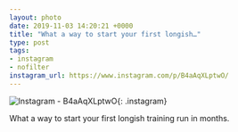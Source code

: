 ```yaml
---
layout: photo
date: 2019-11-03 14:20:21 +0000
title: "What a way to start your first longish…"
type: post
tags:
- instagram
- nofilter
instagram_url: https://www.instagram.com/p/B4aAqXLptwO/
---
```


![Instagram - B4aAqXLptwO](https://gonefora.run/img/B4aAqXLptwO.jpg){: .instagram}

What a way to start your first longish training run in months.  
